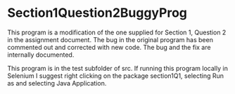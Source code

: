 # Section1Question2BuggyProg

This program is a modification of the one supplied for Section 1, Question 2 in the assignment document.  The bug in the original program has been commented out and corrected with new code.  The bug and the fix are internally documented.

This program is in the test subfolder of src. If running this program locally in Selenium I suggest right clicking on the package section1Q1, selecting Run as and selecting Java Application.

